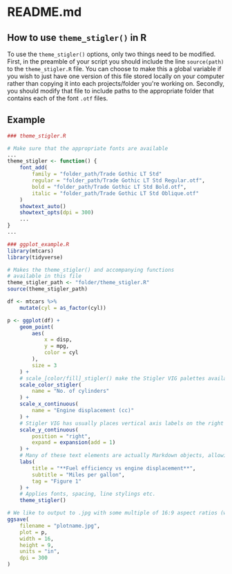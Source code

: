 # README.md

## How to use `theme_stigler()` in R
To use the `theme_stigler()` options, only two things need to be modified.
First, in the preamble of your script you should include the line `source(path)` to the `theme_stigler.R` file. You can choose to make this a global variable if you wish to just have one version of this file stored locally on your computer rather than copying it into each projects/folder you're working on. Secondly, you should modify that file to include paths to the appropriate folder that contains each of the font `.otf` files.


## Example

```r
### theme_stigler.R

# Make sure that the appropriate fonts are available
...
theme_stigler <- function() {
    font_add(
        family = "folder_path/Trade Gothic LT Std"
        regular = "folder_path/Trade Gothic LT Std Regular.otf",
        bold = "folder_path/Trade Gothic LT Std Bold.otf",
        italic = "folder_path/Trade Gothic LT Std Oblique.otf"
    )
    showtext_auto()
    showtext_opts(dpi = 300)
    ...
}
...

```


```r
### ggplot_example.R
library(mtcars)
library(tidyverse)

# Makes the theme_stigler() and accompanying functions
# available in this file
theme_stigler_path <- "folder/theme_stigler.R"
source(theme_stigler_path)

df <- mtcars %>%
    mutate(cyl = as_factor(cyl))

p <- ggplot(df) + 
    geom_point(
        aes(
            x = disp,
            y = mpg,
            color = cyl
        ),
        size = 3
    ) +
    # scale_[color/fill]_stigler() make the Stigler VIG palettes available
    scale_color_stigler(
        name = "No. of cylinders"
    ) +
    scale_x_continuous(
        name = "Engine displacement (cc)"
    ) + 
    # Stigler VIG has usually places vertical axis labels on the right
    scale_y_continuous(
        position = "right",
        expand = expansion(add = 1)
    ) +
    # Many of these text elements are actually Markdown objects, allowing for styling
    labs(
        title = "**Fuel efficiency vs engine displacement**",
        subtitle = "Miles per gallon",
        tag = "Figure 1"
    ) +
    # Applies fonts, spacing, line stylings etc.
    theme_stigler()

# We like to output to .jpg with some multiple of 16:9 aspect ratios (which we can then scale up and down as we see fit)
ggsave(
    filename = "plotname.jpg",
    plot = p,
    width = 16,
    height = 9,
    units = "in",
    dpi = 300
)

```